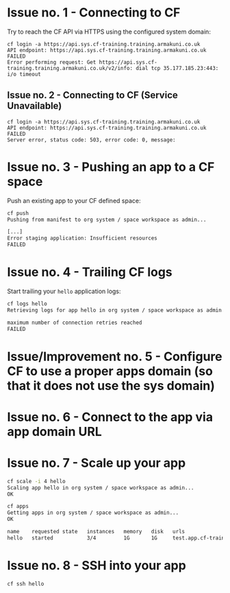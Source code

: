 # Issue no. 1 - Connecting to CF

Try to reach the CF API via HTTPS using the configured system domain:

```
cf login -a https://api.sys.cf-training.training.armakuni.co.uk
API endpoint: https://api.sys.cf-training.training.armakuni.co.uk
FAILED
Error performing request: Get https://api.sys.cf-training.training.armakuni.co.uk/v2/info: dial tcp 35.177.185.23:443: i/o timeout
```

## Issue no. 2 - Connecting to CF (Service Unavailable)

```
cf login -a https://api.sys.cf-training.training.armakuni.co.uk
API endpoint: https://api.sys.cf-training.training.armakuni.co.uk
FAILED
Server error, status code: 503, error code: 0, message:
```

# Issue no. 3 - Pushing an app to a CF space

Push an existing app to your CF defined space:

```bash
cf push
Pushing from manifest to org system / space workspace as admin...

[...]
Error staging application: Insufficient resources
FAILED
```

# Issue no. 4 - Trailing CF logs

Start trailing your `hello` application logs:

```bash
cf logs hello
Retrieving logs for app hello in org system / space workspace as admin...

maximum number of connection retries reached
FAILED
```

# Issue/Improvement no. 5 - Configure CF to use a proper apps domain (so that it does not use the sys domain)

# Issue no. 6 - Connect to the app via app domain URL

# Issue no. 7 - Scale up your app

```bash
cf scale -i 4 hello
Scaling app hello in org system / space workspace as admin...
OK

cf apps
Getting apps in org system / space workspace as admin...
OK

name    requested state   instances   memory   disk   urls
hello   started           3/4         1G       1G     test.app.cf-training.training.armakuni.co.uk
```

# Issue no. 8 - SSH into your app

```bash
cf ssh hello
```